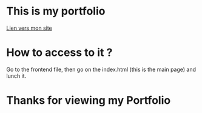 # This is my portfolio

[Lien vers mon site](https://mathis-truong-mon-portfolio.netlify.app/)

# How to access to it ?
Go to the frontend file, then go on the index.html (this is the main page) and lunch it.

# Thanks for viewing my Portfolio
